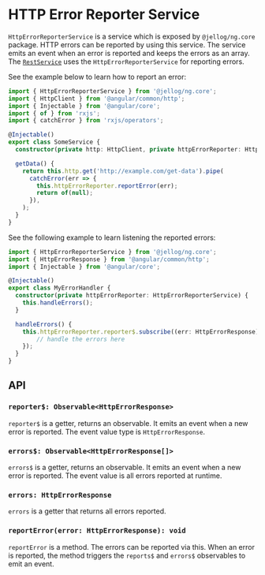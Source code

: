 # HTTP Error Reporter Service

`HttpErrorReporterService` is a service which is exposed by `@jellog/ng.core` package. HTTP errors can be reported by using this service. The service emits an event when an error is reported and keeps the errors as an array. The [`RestService`](./HTTP-Requests#restservice) uses the `HttpErrorReporterService` for reporting errors.

See the example below to learn how to report an error:

```ts
import { HttpErrorReporterService } from '@jellog/ng.core';
import { HttpClient } from '@angular/common/http';
import { Injectable } from '@angular/core';
import { of } from 'rxjs';
import { catchError } from 'rxjs/operators';

@Injectable()
export class SomeService {
  constructor(private http: HttpClient, private httpErrorReporter: HttpErrorReporterService) {}

  getData() {
    return this.http.get('http://example.com/get-data').pipe(
      catchError(err => {
        this.httpErrorReporter.reportError(err);
        return of(null);
      }),
    );
  }
}
```

See the following example to learn listening the reported errors:

```ts
import { HttpErrorReporterService } from '@jellog/ng.core';
import { HttpErrorResponse } from '@angular/common/http';
import { Injectable } from '@angular/core';

@Injectable()
export class MyErrorHandler {
  constructor(private httpErrorReporter: HttpErrorReporterService) {
    this.handleErrors();
  }

  handleErrors() {
    this.httpErrorReporter.reporter$.subscribe((err: HttpErrorResponse) => {
        // handle the errors here
    });
  }
}
```


## API


### `reporter$: Observable<HttpErrorResponse>`

`reporter$` is a getter, returns an observable. It emits an event when a new error is reported. The event value type is `HttpErrorResponse`.


### `errors$: Observable<HttpErrorResponse[]>`

`errors$` is a getter, returns an observable. It emits an event when a new error is reported. The event value is all errors reported at runtime.

### `errors: HttpErrorResponse`

`errors` is a getter that returns all errors reported.


### `reportError(error: HttpErrorResponse): void`

`reportError` is a method. The errors can be reported via this. 
When an error is reported, the method triggers the `reports$` and `errors$` observables to emit an event.